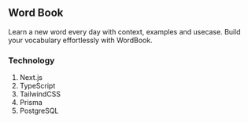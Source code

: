 ## Word Book

Learn a new word every day with context, examples and usecase. Build your vocabulary effortlessly with WordBook.

### Technology

1. Next.js
2. TypeScript
3. TailwindCSS
4. Prisma
5. PostgreSQL
